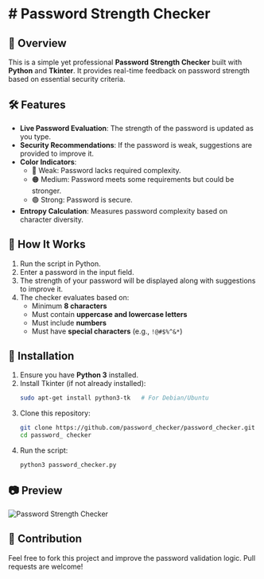 # # Password Strength Checker

## 🔐 Overview
This is a simple yet professional **Password Strength Checker** built with **Python** and **Tkinter**. It provides real-time feedback on password strength based on essential security criteria.

## 🛠 Features
- **Live Password Evaluation**: The strength of the password is updated as you type.
- **Security Recommendations**: If the password is weak, suggestions are provided to improve it.
- **Color Indicators**:
  - 🔴 Weak: Password lacks required complexity.
  - 🟠 Medium: Password meets some requirements but could be stronger.
  - 🟢 Strong: Password is secure.
- **Entropy Calculation**: Measures password complexity based on character diversity.

## 🚀 How It Works
1. Run the script in Python.
2. Enter a password in the input field.
3. The strength of your password will be displayed along with suggestions to improve it.
4. The checker evaluates based on:
   - Minimum **8 characters**
   - Must contain **uppercase and lowercase letters**
   - Must include **numbers**
   - Must have **special characters** (e.g., `!@#$%^&*`)

## 📌 Installation
1. Ensure you have **Python 3** installed.
2. Install Tkinter (if not already installed):
   ```sh
   sudo apt-get install python3-tk   # For Debian/Ubuntu
   ```
3. Clone this repository:
   ```sh
   git clone https://github.com/password_checker/password_checker.git
   cd password_ checker
   ```
4. Run the script:
   ```sh
   python3 password_checker.py
   ```

## 📷 Preview
![Password Strength Checker](https://example.com/screenshot.png)

## 🤝 Contribution
Feel free to fork this project and improve the password validation logic. Pull requests are welcome!
